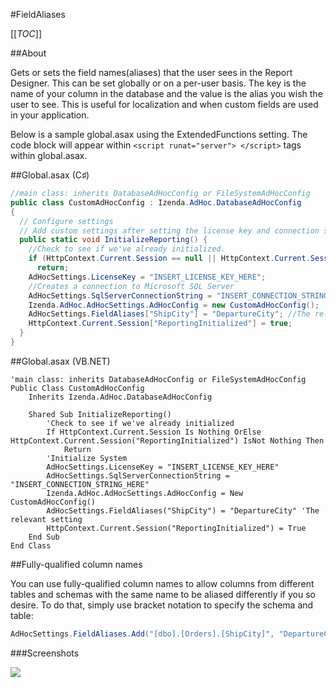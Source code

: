 #FieldAliases

[[_TOC_]]

##About

Gets or sets the field names(aliases) that the user sees in the Report Designer. This can be set globally or on a per-user basis. The key is the name of your column in the database and the value is the alias you wish the user to see. This is useful for localization and when custom fields are used in your application.

Below is a sample global.asax using the ExtendedFunctions setting. The code block will appear within ``<script runat="server"> </script>`` tags within global.asax.

##Global.asax (C♯)

```csharp
//main class: inherits DatabaseAdHocConfig or FileSystemAdHocConfig
public class CustomAdHocConfig : Izenda.AdHoc.DatabaseAdHocConfig
{
  // Configure settings
  // Add custom settings after setting the license key and connection string by overriding the ConfigureSettings() method
  public static void InitializeReporting() {
    //Check to see if we've already initialized.
    if (HttpContext.Current.Session == null || HttpContext.Current.Session["ReportingInitialized"] != null)
      return;
    AdHocSettings.LicenseKey = "INSERT_LICENSE_KEY_HERE";
    //Creates a connection to Microsoft SQL Server
    AdHocSettings.SqlServerConnectionString = "INSERT_CONNECTION_STRING_HERE";
    Izenda.AdHoc.AdHocSettings.AdHocConfig = new CustomAdHocConfig();
    AdHocSettings.FieldAliases["ShipCity"] = "DepartureCity"; //The relevant setting
    HttpContext.Current.Session["ReportingInitialized"] = true;
  }
}
```

##Global.asax (VB.NET)

```visualbasic
'main class: inherits DatabaseAdHocConfig or FileSystemAdHocConfig
Public Class CustomAdHocConfig
    Inherits Izenda.AdHoc.DatabaseAdHocConfig

    Shared Sub InitializeReporting()
        'Check to see if we've already initialized
        If HttpContext.Current.Session Is Nothing OrElse HttpContext.Current.Session("ReportingInitialized") IsNot Nothing Then
            Return
        'Initialize System
        AdHocSettings.LicenseKey = "INSERT_LICENSE_KEY_HERE"
        AdHocSettings.SqlServerConnectionString = "INSERT_CONNECTION_STRING_HERE"
        Izenda.AdHoc.AdHocSettings.AdHocConfig = New CustomAdHocConfig()
        AdHocSettings.FieldAliases("ShipCity") = "DepartureCity" 'The relevant setting
        HttpContext.Current.Session("ReportingInitialized") = True
    End Sub
End Class
```

##Fully-qualified column names

You can use fully-qualified column names to allow columns from different tables and schemas with the same name to be aliased differently if you so desire. To do that, simply use bracket notation to specify the schema and table:

```csharp
AdHocSettings.FieldAliases.Add("[dbo].[Orders].[ShipCity]", "DepartureCity")
```

###Screenshots

![](/API/CodeSamples/FieldAliasesfield_alias_qualified.png)